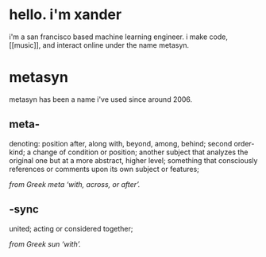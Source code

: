 # hello. i'm xander

i'm a san francisco based machine learning engineer.
i make code, [[music]], and interact online under the name metasyn.

# metasyn

metasyn has been a name i've used since around 2006.


## meta-

denoting: position after, along with, beyond, among, behind; second
order-kind; a change of condition or position; another subject that
analyzes the original one but at a more abstract, higher level;
something that consciously references or comments upon its own subject
or features;

_from Greek meta ‘with, across, or after’._

## -sync

united; acting or considered together;

_from Greek sun ‘with’._
